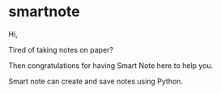 # smartnote
Hi,

Tired of taking notes on paper?

Then congratulations for having Smart Note here to help you.

Smart note can create and save notes using Python.
